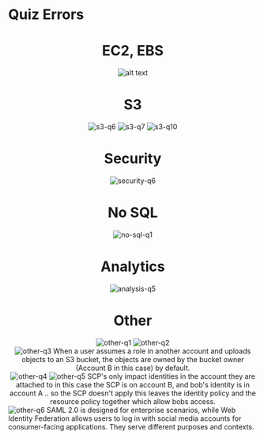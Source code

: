 # Quiz Errors

<div align="center">
    <h1>EC2, EBS</h1>
    <img src="images/ebs-ec2-q1.png" alt="alt text">
    <h1>S3</h1>
    <img src="images/s3-q6.png" alt="s3-q6">
    <img src="images/s3-q7.png" alt="s3-q7">
    <img src="images/s3-q10.png" alt="s3-q10">
    <h1>Security</h1>
    <img src="images/security-q6.png" alt="security-q6">
    <h1>No SQL</h1>
    <img src="images/no-sql-q1.png" alt="no-sql-q1">
    <h1>Analytics</h1>
    <img src="images/analysis-q5.png" alt="analysis-q5">
    <h1>Other</h1>
    <img src="images/other-q1.png" alt="other-q1">
    <img src="images/other-q2.png" alt="other-q2">
    <div>
    <img src="images/other-q3.png" alt="other-q3">
    When a user assumes a role in another account and uploads objects to an S3 bucket, the objects are owned by the bucket owner (Account B in this case) by default.
    </div>
    <img src="images/other-q4.png" alt="other-q4">
    <img src="images/other-q5.png" alt="other-q5">
    SCP's only impact identities in the account they are attached to in this case the SCP is on account B, and bob's identity is in account A .. so the SCP doesn't apply this leaves the identity policy and the resource policy together which allow bobs access.
    </div>
    <div>
    <img src="images/other-q6.png" alt="other-q6">
    SAML 2.0 is designed for enterprise scenarios, while Web Identity Federation allows users to log in with social media accounts for consumer-facing applications. They serve different purposes and contexts.
    </div>
</div>
